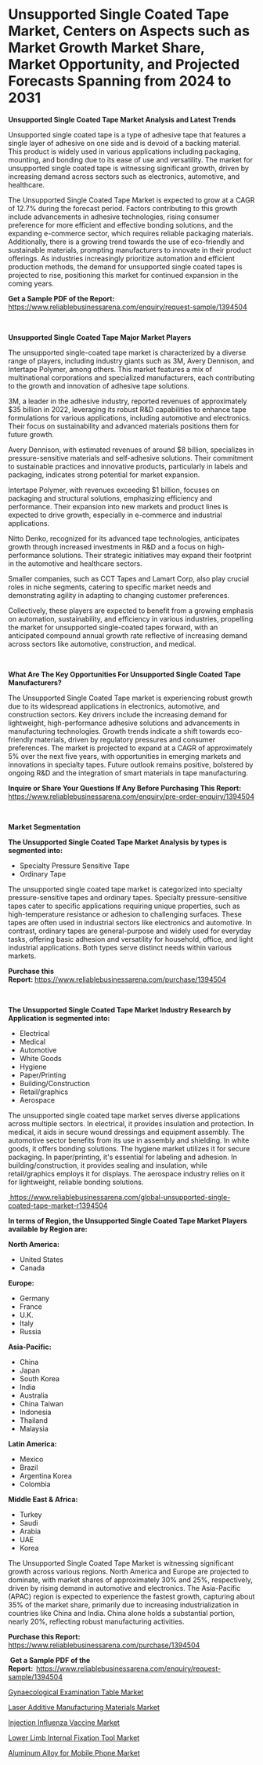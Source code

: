 <p><h1>Unsupported Single Coated Tape Market, Centers on Aspects such as Market Growth Market Share, Market Opportunity, and Projected Forecasts Spanning from 2024 to 2031</h1></p><p><strong>Unsupported Single Coated Tape Market Analysis and Latest Trends</strong></p>
<p><p>Unsupported single coated tape is a type of adhesive tape that features a single layer of adhesive on one side and is devoid of a backing material. This product is widely used in various applications including packaging, mounting, and bonding due to its ease of use and versatility. The market for unsupported single coated tape is witnessing significant growth, driven by increasing demand across sectors such as electronics, automotive, and healthcare.</p><p>The Unsupported Single Coated Tape Market is expected to grow at a CAGR of 12.7% during the forecast period. Factors contributing to this growth include advancements in adhesive technologies, rising consumer preference for more efficient and effective bonding solutions, and the expanding e-commerce sector, which requires reliable packaging materials. Additionally, there is a growing trend towards the use of eco-friendly and sustainable materials, prompting manufacturers to innovate in their product offerings. As industries increasingly prioritize automation and efficient production methods, the demand for unsupported single coated tapes is projected to rise, positioning this market for continued expansion in the coming years.</p></p>
<p><strong>Get a Sample PDF of the Report:&nbsp;</strong> <a href="https://www.reliablebusinessarena.com/enquiry/request-sample/1394504">https://www.reliablebusinessarena.com/enquiry/request-sample/1394504</a></p>
<p>&nbsp;</p>
<p><strong>Unsupported Single Coated Tape Major Market Players</strong></p>
<p><p>The unsupported single-coated tape market is characterized by a diverse range of players, including industry giants such as 3M, Avery Dennison, and Intertape Polymer, among others. This market features a mix of multinational corporations and specialized manufacturers, each contributing to the growth and innovation of adhesive tape solutions.</p><p>3M, a leader in the adhesive industry, reported revenues of approximately $35 billion in 2022, leveraging its robust R&D capabilities to enhance tape formulations for various applications, including automotive and electronics. Their focus on sustainability and advanced materials positions them for future growth.</p><p>Avery Dennison, with estimated revenues of around $8 billion, specializes in pressure-sensitive materials and self-adhesive solutions. Their commitment to sustainable practices and innovative products, particularly in labels and packaging, indicates strong potential for market expansion.</p><p>Intertape Polymer, with revenues exceeding $1 billion, focuses on packaging and structural solutions, emphasizing efficiency and performance. Their expansion into new markets and product lines is expected to drive growth, especially in e-commerce and industrial applications.</p><p>Nitto Denko, recognized for its advanced tape technologies, anticipates growth through increased investments in R&D and a focus on high-performance solutions. Their strategic initiatives may expand their footprint in the automotive and healthcare sectors.</p><p>Smaller companies, such as CCT Tapes and Lamart Corp, also play crucial roles in niche segments, catering to specific market needs and demonstrating agility in adapting to changing customer preferences.</p><p>Collectively, these players are expected to benefit from a growing emphasis on automation, sustainability, and efficiency in various industries, propelling the market for unsupported single-coated tapes forward, with an anticipated compound annual growth rate reflective of increasing demand across sectors like automotive, construction, and medical.</p></p>
<p>&nbsp;</p>
<p><strong>What Are The Key Opportunities For Unsupported Single Coated Tape Manufacturers?</strong></p>
<p><p>The Unsupported Single Coated Tape market is experiencing robust growth due to its widespread applications in electronics, automotive, and construction sectors. Key drivers include the increasing demand for lightweight, high-performance adhesive solutions and advancements in manufacturing technologies. Growth trends indicate a shift towards eco-friendly materials, driven by regulatory pressures and consumer preferences. The market is projected to expand at a CAGR of approximately 5% over the next five years, with opportunities in emerging markets and innovations in specialty tapes. Future outlook remains positive, bolstered by ongoing R&D and the integration of smart materials in tape manufacturing.</p></p>
<p><strong>Inquire or Share Your Questions If Any Before Purchasing This Report:</strong> <a href="https://www.reliablebusinessarena.com/enquiry/pre-order-enquiry/1394504">https://www.reliablebusinessarena.com/enquiry/pre-order-enquiry/1394504</a></p>
<p>&nbsp;</p>
<p><strong>Market Segmentation</strong></p>
<p><strong>The Unsupported Single Coated Tape Market Analysis by types is segmented into:</strong></p>
<p><ul><li>Specialty Pressure Sensitive Tape</li><li>Ordinary Tape</li></ul></p>
<p><p>The unsupported single coated tape market is categorized into specialty pressure-sensitive tapes and ordinary tapes. Specialty pressure-sensitive tapes cater to specific applications requiring unique properties, such as high-temperature resistance or adhesion to challenging surfaces. These tapes are often used in industrial sectors like electronics and automotive. In contrast, ordinary tapes are general-purpose and widely used for everyday tasks, offering basic adhesion and versatility for household, office, and light industrial applications. Both types serve distinct needs within various markets.</p></p>
<p><strong>Purchase this Report:&nbsp;</strong><a href="https://www.reliablebusinessarena.com/purchase/1394504">https://www.reliablebusinessarena.com/purchase/1394504</a></p>
<p>&nbsp;</p>
<p><strong>The Unsupported Single Coated Tape Market Industry Research by Application is segmented into:</strong></p>
<p><ul><li>Electrical</li><li>Medical</li><li>Automotive</li><li>White Goods</li><li>Hygiene</li><li>Paper/Printing</li><li>Building/Construction</li><li>Retail/graphics</li><li>Aerospace</li></ul></p>
<p><p>The unsupported single coated tape market serves diverse applications across multiple sectors. In electrical, it provides insulation and protection. In medical, it aids in secure wound dressings and equipment assembly. The automotive sector benefits from its use in assembly and shielding. In white goods, it offers bonding solutions. The hygiene market utilizes it for secure packaging. In paper/printing, it's essential for labeling and adhesion. In building/construction, it provides sealing and insulation, while retail/graphics employs it for displays. The aerospace industry relies on it for lightweight, reliable bonding solutions.</p></p>
<p><a href="https://www.reliablebusinessarena.com/global-unsupported-single-coated-tape-market-r1394504">&nbsp;https://www.reliablebusinessarena.com/global-unsupported-single-coated-tape-market-r1394504</a></p>
<p><strong>In terms of Region, the Unsupported Single Coated Tape Market Players available by Region are:</strong></p>
<p>
    <p> <strong> North America: </strong>
        <ul>
            <li>United States</li>
            <li>Canada</li>
        </ul>
        </p> 
    <p> <strong> Europe: </strong>
        <ul>
            <li>Germany</li>
            <li>France</li>
            <li>U.K.</li>
            <li>Italy</li>
            <li>Russia</li>
        </ul>
        </p> 
    <p> <strong> Asia-Pacific: </strong>
        <ul>
            <li>China</li>
            <li>Japan</li>
            <li>South Korea</li>
            <li>India</li>
            <li>Australia</li>
            <li>China Taiwan</li>
            <li>Indonesia</li>
            <li>Thailand</li>
            <li>Malaysia</li>
        </ul>
        </p> 
    <p> <strong> Latin America: </strong>
        <ul>
            <li>Mexico</li>
            <li>Brazil</li>
            <li>Argentina Korea</li>
            <li>Colombia</li>
        </ul>
        </p> 
    <p> <strong> Middle East & Africa: </strong>
        <ul>
            <li>Turkey</li>
            <li>Saudi</li>
            <li>Arabia</li>
            <li>UAE</li>
            <li>Korea</li>
        </ul>
    </p>
    </p>
<p><p>The Unsupported Single Coated Tape Market is witnessing significant growth across various regions. North America and Europe are projected to dominate, with market shares of approximately 30% and 25%, respectively, driven by rising demand in automotive and electronics. The Asia-Pacific (APAC) region is expected to experience the fastest growth, capturing about 35% of the market share, primarily due to increasing industrialization in countries like China and India. China alone holds a substantial portion, nearly 20%, reflecting robust manufacturing activities.</p></p>
<p><strong>Purchase this Report: </strong><a href="https://www.reliablebusinessarena.com/purchase/1394504">https://www.reliablebusinessarena.com/purchase/1394504</a></p>
<p>&nbsp;<strong>Get a Sample PDF of the Report:&nbsp;&nbsp;</strong><a href="https://www.reliablebusinessarena.com/enquiry/request-sample/1394504">https://www.reliablebusinessarena.com/enquiry/request-sample/1394504</a></p>
<p><strong></strong></p>
<p><p><a href="https://www.linkedin.com/pulse/strategic-market-insights-navigating-global-gynaecological-qy3ff?trackingId=w3PMKFJbSRWO7TwEJ3XQyg%3D%3D">Gynaecological Examination Table Market</a></p><p><a href="https://issuu.com/reportprime-2/docs/laser-additive-manufacturing-materi_39fe4cbc270f65">Laser Additive Manufacturing Materials Market</a></p><p><a href="https://www.linkedin.com/pulse/what-growth-opportunities-challenges-injection-influenza-yzu0f?trackingId=oiO%2F0mSFS0CtMNjTqvc7JQ%3D%3D">Injection Influenza Vaccine Market</a></p><p><a href="https://github.com/gulaimolin/Market-Research-Report-List-6/blob/main/lower-limb-internal-fixation-tool-market.md">Lower Limb Internal Fixation Tool Market</a></p><p><a href="https://issuu.com/reportprime-2/docs/aluminum-alloy-for-mobile-phone-mar_e6858e35f6e4bd">Aluminum Alloy for Mobile Phone Market</a></p></p>